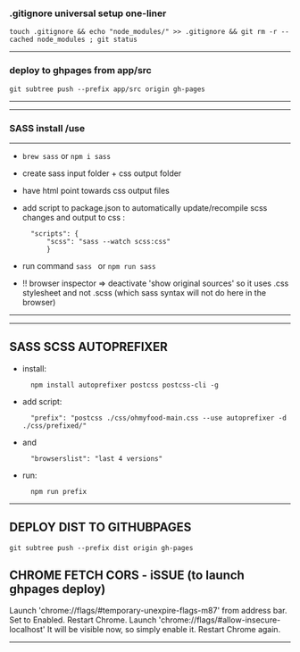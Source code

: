 ### .gitignore universal setup one-liner

    touch .gitignore && echo "node_modules/" >> .gitignore && git rm -r --cached node_modules ; git status

----

### deploy to ghpages from app/src

    git subtree push --prefix app/src origin gh-pages

---

---
### SASS install /use
---
- `brew sass`  or  `npm i sass`
- create sass input folder +  css output folder
- have html point towards css output files

- add script to package.json to automatically update/recompile scss changes and output to css :  
        
        "scripts": {
            "scss": "sass --watch scss:css"
            }

- run command `sass ` or  `npm run sass`

- !! browser inspector => deactivate 'show original sources' so it uses .css stylesheet and not .scss (which sass syntax will not do here in the browser)

---
---

SASS SCSS AUTOPREFIXER
-----
- install: 

        npm install autoprefixer postcss postcss-cli -g

- add script:

        "prefix": "postcss ./css/ohmyfood-main.css --use autoprefixer -d ./css/prefixed/"

- and       
        
        "browserslist": "last 4 versions"

- run:

        npm run prefix


----


DEPLOY DIST TO GITHUBPAGES
-----------

` git subtree push --prefix dist origin gh-pages `


CHROME FETCH CORS - iSSUE (to launch ghpages deploy)
-----

Launch 'chrome://flags/#temporary-unexpire-flags-m87' from address bar.
Set to Enabled.
Restart Chrome.
Launch 'chrome://flags/#allow-insecure-localhost'
It will be visible now, so simply enable it.
Restart Chrome again.

----
